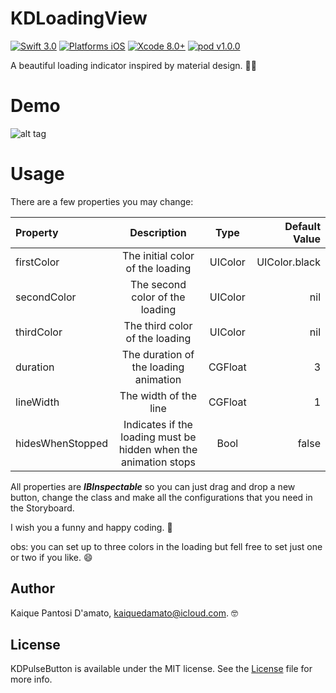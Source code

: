 # KDLoadingView

[![Swift 3.0](https://img.shields.io/badge/Swift-3.0-orange.svg?style=flat)](https://developer.apple.com/swift/)
[![Platforms iOS](https://img.shields.io/badge/Platforms-iOS-lightgray.svg?style=flat)](https://developer.apple.com/swift/)
[![Xcode 8.0+](https://img.shields.io/badge/Xcode-8.0+-blue.svg?style=flat)](https://developer.apple.com/swift/)
[![pod v1.0.0](https://img.shields.io/badge/pod-v1.0.0-blue.svg)](https://cocoapods.org)

A beautiful loading indicator inspired by material design. 🤘🏻

# Demo

![alt tag](http://i.giphy.com/l44QxkFEfyVgnCl0I.gif)

# Usage

There are a few properties you may change:

| Property         | Description                                                      | Type    | Default Value |
|:-----------------|:----------------------------------------------------------------:|:-------:|--------------:|
| firstColor       | The initial color of the loading                                 | UIColor | UIColor.black |
| secondColor      | The second color of the loading                                  | UIColor | nil           |
| thirdColor       | The third color of the loading                                   | UIColor | nil           |
| duration         | The duration of the loading animation                            | CGFloat | 3             | 
| lineWidth        | The width of the line                                            | CGFloat | 1             |
| hidesWhenStopped | Indicates if the loading must be hidden when the animation stops | Bool    | false         |

All properties are ***IBInspectable*** so you can just drag and drop a new button, change the class and make all the configurations that you need in the Storyboard.

I wish you a funny and happy coding. 🚀

obs: you can set up to three colors in the loading but fell free to set just one or two if you like. 😄

## Author

Kaique Pantosi D'amato, kaiquedamato@icloud.com. 🤓

## License

KDPulseButton is available under the MIT license. See the [License](https://github.com/KaiqueDamato/KDLoadingView/blob/master/LICENSE) file for more info.
